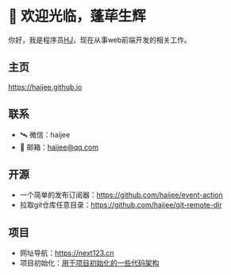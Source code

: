 # 👋 欢迎光临，蓬荜生辉

你好，我是程序员[HJ](https://haijee.github.io)，现在从事web前端开发的相关工作。

## 主页
https://haijee.github.io

## 联系
- 🛰️ 微信：haijee 
- 📮 邮箱：haijee@qq.com

## 开源
- 一个简单的发布订阅器：https://github.com/haijee/event-action
- 拉取git仓库任意目录：https://github.com/haijee/git-remote-dir

## 项目
- 网址导航：https://next123.cn
- 项目初始化：[用于项目初始化的一些代码架构](https://github.com/any-demo/)

